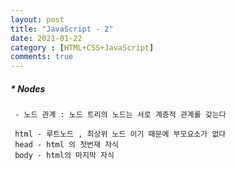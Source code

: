 ```yaml
---
layout: post
title: "JavaScript - 2"
date: 2021-01-22
category : [HTML+CSS+JavaScript]
comments: true
---
```


##### * Nodes
```
 - 노드 관계 : 노드 트리의 노드는 서로 계층적 관계를 갖는다

 html - 루트노드 , 최상위 노드 이기 때문에 부모요소가 없다
 head - html 의 첫번재 자식
 body - html의 마지막 자식




```
